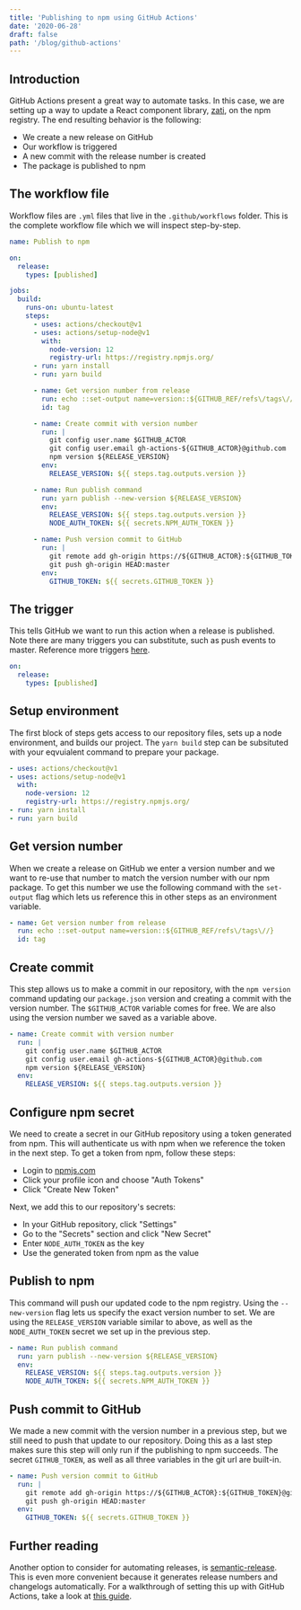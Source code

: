 ```yaml
---
title: 'Publishing to npm using GitHub Actions'
date: '2020-06-28'
draft: false
path: '/blog/github-actions'
---
```


## Introduction

GitHub Actions present a great way to automate tasks. In this case, we are setting up a way to update a React component library, [zati](https://github.com/f1v/zati), on the npm registry. The end resulting behavior is the following:

- We create a new release on GitHub
- Our workflow is triggered
- A new commit with the release number is created
- The package is published to npm

## The workflow file

Workflow files are `.yml` files that live in the `.github/workflows` folder. This is the complete workflow file which we will inspect step-by-step.

```yml
name: Publish to npm

on:
  release:
    types: [published]

jobs:
  build:
    runs-on: ubuntu-latest
    steps:
      - uses: actions/checkout@v1
      - uses: actions/setup-node@v1
        with:
          node-version: 12
          registry-url: https://registry.npmjs.org/
      - run: yarn install
      - run: yarn build

      - name: Get version number from release
        run: echo ::set-output name=version::${GITHUB_REF/refs\/tags\//}
        id: tag

      - name: Create commit with version number
        run: |
          git config user.name $GITHUB_ACTOR
          git config user.email gh-actions-${GITHUB_ACTOR}@github.com
          npm version ${RELEASE_VERSION}
        env:
          RELEASE_VERSION: ${{ steps.tag.outputs.version }}

      - name: Run publish command
        run: yarn publish --new-version ${RELEASE_VERSION}
        env:
          RELEASE_VERSION: ${{ steps.tag.outputs.version }}
          NODE_AUTH_TOKEN: ${{ secrets.NPM_AUTH_TOKEN }}

      - name: Push version commit to GitHub
        run: |
          git remote add gh-origin https://${GITHUB_ACTOR}:${GITHUB_TOKEN}@github.com/${GITHUB_REPOSITORY}.git
          git push gh-origin HEAD:master
        env:
          GITHUB_TOKEN: ${{ secrets.GITHUB_TOKEN }}
```

## The trigger

This tells GitHub we want to run this action when a release is published. Note there are many triggers you can substitute, such as push events to master. Reference more triggers [here](https://help.github.com/en/actions/reference/events-that-trigger-workflows).

```yml
on:
  release:
    types: [published]
```

## Setup environment

The first block of steps gets access to our repository files, sets up a node environment, and builds our project. The `yarn build` step can be subsituted with your eqvuialent command to prepare your package.

```yml
- uses: actions/checkout@v1
- uses: actions/setup-node@v1
  with:
    node-version: 12
    registry-url: https://registry.npmjs.org/
- run: yarn install
- run: yarn build
```

## Get version number

When we create a release on GitHub we enter a version number and we want to re-use that number to match the version number with our npm package. To get this number we use the following command with the `set-output` flag which lets us reference this in other steps as an environment variable.

```yml
- name: Get version number from release
  run: echo ::set-output name=version::${GITHUB_REF/refs\/tags\//}
  id: tag
```

## Create commit

This step allows us to make a commit in our repository, with the `npm version` command updating our `package.json` version and creating a commit with the version number. The `$GITHUB_ACTOR` variable comes for free. We are also using the version number we saved as a variable above.

```yml
- name: Create commit with version number
  run: |
    git config user.name $GITHUB_ACTOR
    git config user.email gh-actions-${GITHUB_ACTOR}@github.com
    npm version ${RELEASE_VERSION}
  env:
    RELEASE_VERSION: ${{ steps.tag.outputs.version }}
```

## Configure npm secret

We need to create a secret in our GitHub repository using a token generated from npm. This will authenticate us with npm when we reference the token in the next step. To get a token from npm, follow these steps:

- Login to [npmjs.com](https://www.npmjs.com/)
- Click your profile icon and choose "Auth Tokens"
- Click "Create New Token"

Next, we add this to our repository's secrets:

- In your GitHub repository, click "Settings"
- Go to the "Secrets" section and click "New Secret"
- Enter `NODE_AUTH_TOKEN` as the key
- Use the generated token from npm as the value

## Publish to npm

This command will push our updated code to the npm registry. Using the `--new-version` flag lets us specify the exact version number to set. We are using the `RELEASE_VERSION` variable similar to above, as well as the `NODE_AUTH_TOKEN` secret we set up in the previous step.

```yml
- name: Run publish command
  run: yarn publish --new-version ${RELEASE_VERSION}
  env:
    RELEASE_VERSION: ${{ steps.tag.outputs.version }}
    NODE_AUTH_TOKEN: ${{ secrets.NPM_AUTH_TOKEN }}
```

## Push commit to GitHub

We made a new commit with the version number in a previous step, but we still need to push that update to our repository. Doing this as a last step makes sure this step will only run if the publishing to npm succeeds. The secret `GITHUB_TOKEN`, as well as all three variables in the git url are built-in.

```yml
- name: Push version commit to GitHub
  run: |
    git remote add gh-origin https://${GITHUB_ACTOR}:${GITHUB_TOKEN}@github.com/${GITHUB_REPOSITORY}.git
    git push gh-origin HEAD:master
  env:
    GITHUB_TOKEN: ${{ secrets.GITHUB_TOKEN }}
```

## Further reading

Another option to consider for automating releases, is [semantic-release](https://github.com/semantic-release/semantic-release#how-does-it-work). This is even more convenient because it generates release numbers and changelogs automatically. For a walkthrough of setting this up with GitHub Actions, take a look at [this guide](https://github.com/zeke/semantic-release-with-github-actions).

